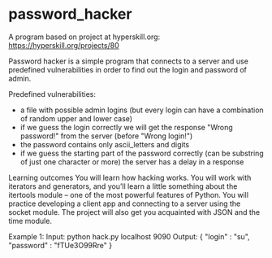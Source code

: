 # password_hacker
A program based on project at hyperskill.org: https://hyperskill.org/projects/80
   
Password hacker is a simple program that connects to a server and use predefined vulnerabilities in order to find out the login and password of admin. 

Predefined vulnerabilities:
- a file with possible admin logins (but every login can have a combination of random upper and lower case)
- if we guess the login correctly we will get the response "Wrong password!" from the server (before "Wrong login!")
- the password contains only ascii_letters and digits
- if we guess the starting part of the password correctly (can be substring of just one character or more) the server has a delay in a response

Learning outcomes
You will learn how hacking works. You will work with iterators and generators, and you’ll learn a little something about the itertools module – 
one of the most powerful features of Python. You will practice developing a client app and connecting to a server using the socket module. 
The project will also get you acquainted with JSON and the time module.
 
 
Example 1:
Input: python hack.py localhost 9090
Output:
{
    "login" : "su",
    "password" : "fTUe3O99Rre"
}
